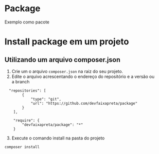 # Package
Exemplo como pacote

# Install package em um projeto
## Utilizando um arquivo composer.json
1. Crie um o arquivo `composer.json` na raiz do seu projeto.
2. Edite o arquivo acrescentando o endereço do repositório e a versão ou a branch
```
  "repositories": [
        {
            "type": "git",
            "url": "https://github.com/devfaixapreta/package"
        }
    ],

    "require": {
        "devfaixapreta/package": "*"
    }
```
3. Execute o comando install na pasta do projeto
```
composer install
```